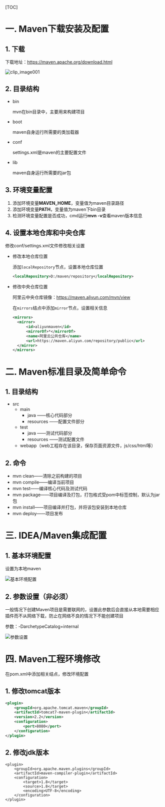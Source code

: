 [TOC]

# 一. Maven下载安装及配置

## 1. 下载

下载地址：https://maven.apache.org/download.html

![clip_image001](D:\笔记\assets\maven_download.png)



## 2. 目录结构

+ bin

  mvn在bin目录中，主要用来构建项目

+ boot

  maven自身运行所需要的类加载器

+ conf

  settings.xml是maven的主要配置文件

+ lib

  maven自身运行所需要的jar包



## 3. 环境变量配置

1. 添加环境变量**MAVEN_HOME**，变量值为maven目录路径
2. 添加环境变量**PATH**，变量值为maven下bin目录
3. 检测环境变量配置是否成功，cmd运行**mvn -v**查看maven版本信息



## 4. 设置本地仓库和中央仓库

修改conf/settings.xml文件修改相关设置

+ 修改本地仓库位置

  添加`localRepository`节点，设置本地仓库位置

  ```xml
  <localRepository>D:/maven/repository</localRepository>
  ```

  

+ 修改中央仓库位置

  阿里云中央仓库镜像：https://maven.aliyun.com/mvn/view

  在`mirrors`结点中添加`mirror`节点，设置相关信息

  ```xml
  <mirrors>
  	<mirror>
  		<id>aliyunmaven</id>
  		<mirrorOf>*</mirrorOf>
  		<name>阿里云公共仓库</name>
  		<url>https://maven.aliyun.com/repository/public</url>
  	</mirror>
  </mirrors>
  ```



# 二. Maven标准目录及简单命令

## 1. 目录结构

+ src
  + main
    + java	——核心代码部分
    + resources ——配置文件部分
  + test
    + java ——测试代码部分
    + resources ——测试配置文件
  + webapp（web工程存在该目录，保存页面资源文件，js/css/html等）

## 2. 命令

+ mvn clean——清除之前构建的项目
+ mvn compile——编译当前项目
+ mvn test——编译核心代码及测试代码
+ mvn package——项目编译及打包，打包格式受pom中<package>标签控制，默认为jar包
+ mvn install——项目编译并打包，并将该包安装到本地仓库
+ mvn deploy——项目发布

# 三. IDEA/Maven集成配置

## 1. 基本环境配置

设置为本地maven

![基本环境配置](D:\笔记\assets\maven_environment.png)

## 2. 参数设置（非必须）

一般情况下创建Maven项目是需要联网的，设置此参数后会直接从本地需要相应插件而不从网络下载，防止在网络不良的情况下不能创建项目

参数：-DarchetypeCatalog=internal

![参数设置](D:\笔记\assets\maven_parameter.png)



# 四. Maven工程环境修改

在pom.xml中添加相关结点，修改环境配置

## 1. 修改tomcat版本

```xml
<plugin>
	<groupId>org.apache.tomcat.maven</groupId>
	<artifactId>tomcat7-maven-plugin</artifactId>
	<version>2.2</version>
	<configuration>
		<port>8080</port>
	</configuration>
</plugin>
```



## 2. 修改jdk版本

```
<plugin>
	<groupId>org.apache.maven.plugins</groupId>
	<artifactId>maven-compiler-plugin</artifactId>
	<configuration>
		<target>1.8</target>
		<source>1.8</target>
		<encoding>UTF-8</encoding>
	</configuration>
</plugin>
```

